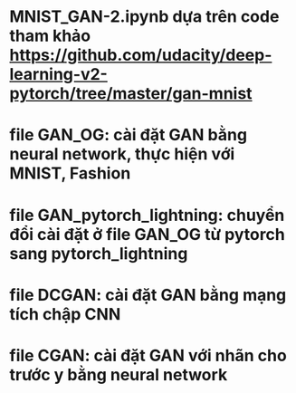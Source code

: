 # MNIST_GAN-2.ipynb dựa trên code tham khảo https://github.com/udacity/deep-learning-v2-pytorch/tree/master/gan-mnist
# file GAN_OG: cài đặt GAN bằng neural network, thực hiện với MNIST, Fashion
# file GAN_pytorch_lightning: chuyển đổi cài đặt ở file GAN_OG từ pytorch sang pytorch_lightning
# file DCGAN: cài đặt GAN bằng mạng tích chập CNN
# file CGAN: cài đặt GAN với nhãn cho trước y bằng neural network
